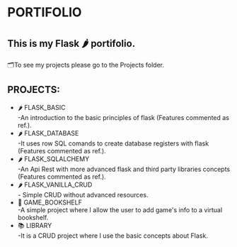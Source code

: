 
<h1>PORTIFOLIO<h1>

<h2>This is my Flask 🌶️ portifolio.</h2>  
🗂️To see my projects please go to the Projects folder.<br> 

<h2>PROJECTS:</h2>

<ul>
    <li>🌶️ FLASK_BASIC<br>-An introduction to the basic principles of flask (Features commented as ref.).</li>
    <li>🌶️ FLASK_DATABASE<br>-It uses row SQL comands to create database registers with flask (Features commented as ref.).</li>
    <li>🌶️ FLASK_SQLALCHEMY<br>-An Api Rest with more advanced flask and third party libraries concepts (Features commented as ref.).</li>
    <li>🌶️ FLASK_VANILLA_CRUD<br>- Simple CRUD without advanced resources.</li>
    <li>📖 GAME_BOOKSHELF<br>-A simple project where I allow the user to add game's info to a virtual bookshelf.</li>
    <li>📚 LIBRARY<br>-It is a CRUD project where I use the basic concepts about Flask.</li>
</ul>